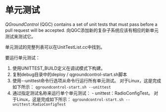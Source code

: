 # 单元测试

_QGroundControl_ (QGC) contains a set of unit tests that must pass before a pull request will be accepted. 向QGC添加新的复杂子系统应该有相应的新单元测试来测试它。

单元测试的完整列表可以在UnitTestList.cc中找到。

要运行单元测试：

1. 使用UNITTEST_BUILD定义在调试模式下构建。
2. 复制debug目录中的deploy / qgroundcontrol-start.sh脚本
3. 使用--unittest命令行选项从命令行运行所有单元测试。 对于Linux，这是完成如下所示： `qgroundcontrol-start.sh --unittest`
4. 通过指定测试名称来运行单个单元测试： - unittest：RadioConfigTest。 对于Linux，这是完成如下所示： `qgroundcontrol-start.sh --unittest:RadioConfigTest`
